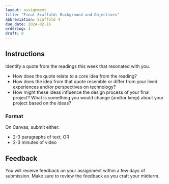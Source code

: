 ```yaml
---
layout: assignment
title: "Final Scaffold: Background and Objectives"
abbreviation: Scaffold 4
due_date: 2024-02-16
ordering: 1
draft: 0
---
```

## Instructions
Identify a quote from the readings this week that resonated with you.
- How does the quote relate to a core idea from the reading?
- How does the idea from that quote resemble or differ from your lived experiences and/or perspectives on technology?
- How might these ideas influence the design process of your final project? What is something you would change (and/or keep) about your project based on the ideas?

### Format
On Canvas, submit either: 
- 2-3 paragraphs of text, OR 
- 2-3 minutes of video

## Feedback
You will receive feedback on your assignment within a few days of submission. Make sure to review the feedback as you craft your midterm.